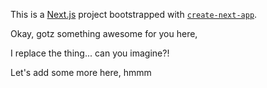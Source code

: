 This is a [Next.js](https://nextjs.org/) project bootstrapped with [`create-next-app`](https://github.com/vercel/next.js/tree/canary/packages/create-next-app).




Okay, gotz something awesome for you here,

I replace the thing... can you imagine?!


Let's add some more here, hmmm